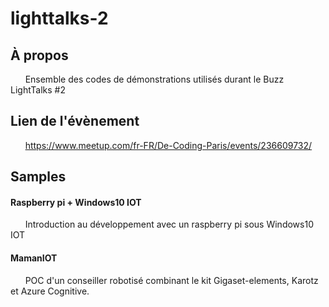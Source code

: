 # lighttalks-2

## À propos
&nbsp;&nbsp;&nbsp;&nbsp;&nbsp;&nbsp;Ensemble des codes de démonstrations utilisés durant le Buzz LightTalks #2

## Lien de l'évènement 
&nbsp;&nbsp;&nbsp;&nbsp;&nbsp;&nbsp;https://www.meetup.com/fr-FR/De-Coding-Paris/events/236609732/

## Samples

#### Raspberry pi + Windows10 IOT
&nbsp;&nbsp;&nbsp;&nbsp;&nbsp;&nbsp;Introduction au développement avec un raspberry pi sous Windows10 IOT
#### MamanIOT
&nbsp;&nbsp;&nbsp;&nbsp;&nbsp;&nbsp;POC d'un conseiller robotisé combinant le kit Gigaset-elements, Karotz et Azure Cognitive.

